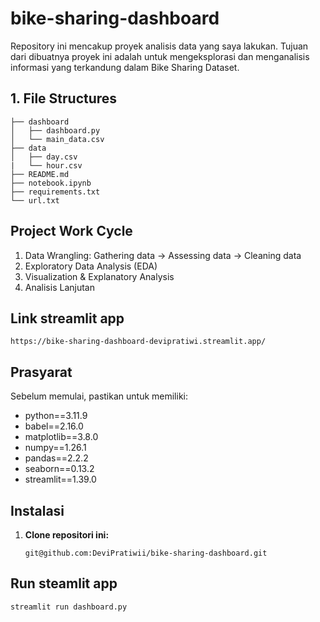 # bike-sharing-dashboard

Repository ini mencakup proyek analisis data yang saya lakukan. Tujuan dari dibuatnya proyek ini adalah untuk mengeksplorasi dan menganalisis informasi yang terkandung dalam Bike Sharing Dataset. 

## 1. File Structures
```
├── dashboard
│   ├── dashboard.py
│   └── main_data.csv
├── data
│   ├── day.csv
|   └── hour.csv
├── README.md
├── notebook.ipynb
├── requirements.txt
└── url.txt
```
## Project Work Cycle
1. Data Wrangling: Gathering data -> Assessing data -> Cleaning data
2. Exploratory Data Analysis (EDA)
3. Visualization & Explanatory Analysis
4. Analisis Lanjutan
## Link streamlit app
```
https://bike-sharing-dashboard-devipratiwi.streamlit.app/
```
## Prasyarat
Sebelum memulai, pastikan untuk memiliki:
- python==3.11.9
- babel==2.16.0
- matplotlib==3.8.0
- numpy==1.26.1
- pandas==2.2.2
- seaborn==0.13.2
- streamlit==1.39.0
## Instalasi
1. **Clone repositori ini:**
   ```
   git@github.com:DeviPratiwii/bike-sharing-dashboard.git
   ```
## Run steamlit app
```
streamlit run dashboard.py
```
